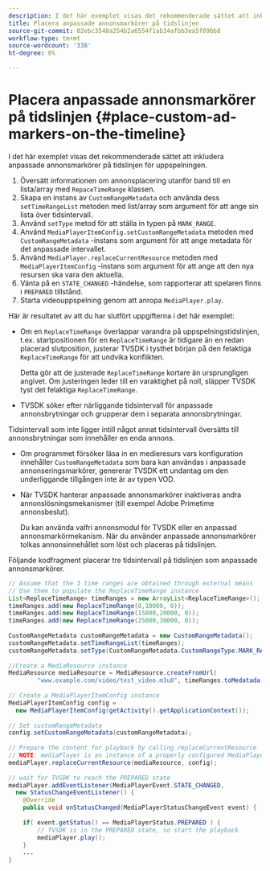 ```yaml
---
description: I det här exemplet visas det rekommenderade sättet att inkludera anpassade annonsmarkörer på tidslinjen för uppspelningen.
title: Placera anpassade annonsmarkörer på tidslinjen
source-git-commit: 02ebc3548a254b2a6554f1ab34afbb3ea5f09bb8
workflow-type: tm+mt
source-wordcount: '338'
ht-degree: 0%

---
```


# Placera anpassade annonsmarkörer på tidslinjen {#place-custom-ad-markers-on-the-timeline}

I det här exemplet visas det rekommenderade sättet att inkludera anpassade annonsmarkörer på tidslinjen för uppspelningen.

1. Översätt informationen om annonsplacering utanför band till en lista/array med `RepaceTimeRange` klassen.
1. Skapa en instans av `CustomRangeMetadata` och använda dess `setTimeRangeList` metoden med list/array som argument för att ange sin lista över tidsintervall.
1. Använd `setType` metod för att ställa in typen på `MARK_RANGE`.
1. Använd `MediaPlayerItemConfig.setCustomRangeMetadata` metoden med `CustomRangeMetadata` -instans som argument för att ange metadata för det anpassade intervallet.
1. Använd `MediaPlayer.replaceCurrentResource` metoden med `MediaPlayerItemConfig` -instans som argument för att ange att den nya resursen ska vara den aktuella.
1. Vänta på en `STATE_CHANGED` -händelse, som rapporterar att spelaren finns i `PREPARED` tillstånd.
1. Starta videouppspelning genom att anropa `MediaPlayer.play`.

Här är resultatet av att du har slutfört uppgifterna i det här exemplet:

* Om en `ReplaceTimeRange` överlappar varandra på uppspelningstidslinjen, t.ex. startpositionen för en `ReplaceTimeRange` är tidigare än en redan placerad slutposition, justerar TVSDK i tysthet början på den felaktiga `ReplaceTimeRange` för att undvika konflikten.

  Detta gör att de justerade `ReplaceTimeRange` kortare än ursprungligen angivet. Om justeringen leder till en varaktighet på noll, släpper TVSDK tyst det felaktiga `ReplaceTimeRange`.

* TVSDK söker efter närliggande tidsintervall för anpassade annonsbrytningar och grupperar dem i separata annonsbrytningar.

Tidsintervall som inte ligger intill något annat tidsintervall översätts till annonsbrytningar som innehåller en enda annons.

* Om programmet försöker läsa in en medieresurs vars konfiguration innehåller `CustomRangeMetadata` som bara kan användas i anpassade annonseringsmarkörer, genererar TVSDK ett undantag om den underliggande tillgången inte är av typen VOD.

* När TVSDK hanterar anpassade annonsmarkörer inaktiveras andra annonslösningsmekanismer (till exempel Adobe Primetime annonsbeslut).

  Du kan använda valfri annonsmodul för TVSDK eller en anpassad annonsmarkörmekanism. När du använder anpassade annonsmarkörer tolkas annonsinnehållet som löst och placeras på tidslinjen.

Följande kodfragment placerar tre tidsintervall på tidslinjen som anpassade annonsmarkörer.

```java
// Assume that the 3 time ranges are obtained through external means 
// Use them to populate the ReplaceTimeRange instance 
List<ReplaceTimeRange> timeRanges = new ArrayList<ReplaceTimeRange>(); 
timeRanges.add(new ReplaceTimeRange(0,10000, 0)); 
timeRanges.add(new ReplaceTimeRange(15000,20000, 0)); 
timeRanges.add(new ReplaceTimeRange(25000,30000, 0)); 
 
CustomRangeMetadata customRangeMetadata = new CustomRangeMetadata(); 
customRangeMetadata.setTimeRangeList(timeRanges); 
customRangeMetadata.setType(CustomRangeMetadata.CustomRangeType.MARK_RANGE); 
 
//Create a MediaResource instance 
MediaResource mediaResource = MediaResource.createFromUrl( 
        "www.example.com/video/test_video.m3u8", timeRanges.toMedatada(null)); 
 
// Create a MediaPlayerItemConfig instance 
MediaPlayerItemConfig config =  
  new MediaPlayerItemConfig(getActivity().getApplicationContext()); 
 
// Set customRangeMetadata 
config.setCustomRangeMetadata(customRangeMetadata); 
 
// Prepare the content for playback by calling replaceCurrentResource 
// NOTE: mediaPlayer is an instance of a properly configured MediaPlayer  
mediaPlayer.replaceCurrentResource(mediaResource, config); 
 
// wait for TVSDK to reach the PREPARED state 
mediaPlayer.addEventListener(MediaPlayerEvent.STATE_CHANGED,  
  new StatusChangeEventListener() { 
    @Override 
    public void onStatusChanged(MediaPlayerStatusChangeEvent event) { 
 
    if( event.getStatus() == MediaPlayerStatus.PREPARED ) { 
        // TVSDK is in the PREPARED state, so start the playback  
        mediaPlayer.play(); 
    } 
    ... 
}
```
